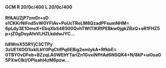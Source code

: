 #### GCM R 20/0c/400 L 20/0c/400
**RfAAUZjP7zmDr+sD**<br/>**e1CKKrNiFnd5vW0YFIAv+PoUcTReLM8QzadPFsumNHM=**<br/>**6pLdy3E1OmoX+EbqXbS48500QvhTWtTlKRtPEBkw0jgkZBzQ+oR1FHZ5p+jZ0gDoyAfeVLHZLkddwJYC...**<br/><br/>
**h8WmX55RYjC3CTPy**<br/>**3zUE1XOO1ixklLbY0PqCtifPq6EBig2emIykA+RfkbE=**<br/>**0TBYOvDFeb+BZzqLA0WEhYTarIZn1GvxiNfHAd6NSQK4+N/8kP+ui0saG5PXwCIkl/OPlsahI4zM6pzw...**